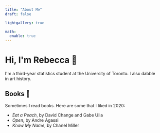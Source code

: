 ```yaml
---
title: "About Me"
draft: false

lightgallery: true

math:
  enable: true
---
```


# Hi, I'm Rebecca :wave:

I'm a third-year statistics student at the University of Toronto. I also dabble in art history. 

## Books :book:

Sometimes I read books. Here are some that I liked in 2020:

- *Eat a Peach*, by David Change and Gabe Ulla
- *Open*, by Andre Agassi
- *Know My Name*, by Chanel Miller



